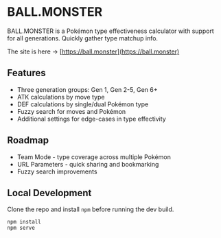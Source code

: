 # BALL.MONSTER

BALL.MONSTER is a Pokémon type effectiveness calculator with support for all generations. Quickly gather type matchup info.

The site is here → [https://ball.monster](https://ball.monster)

## Features
- Three generation groups: Gen 1, Gen 2-5, Gen 6+
- ATK calculations by move type
- DEF calculations by single/dual Pokémon type
- Fuzzy search for moves and Pokémon
- Additional settings for edge-cases in type effectivity

## Roadmap
- Team Mode - type coverage across multiple Pokémon
- URL Parameters - quick sharing and bookmarking
- Fuzzy search improvements

## Local Development
Clone the repo and install `npm` before running the dev build.
```code
npm install
npm serve
```